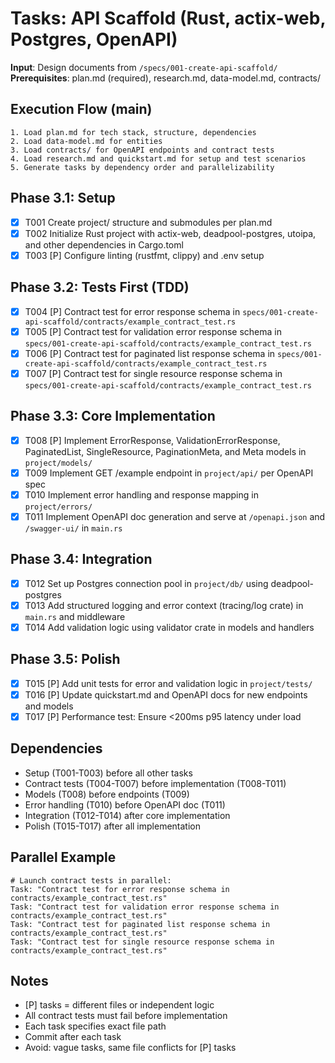 # Tasks: API Scaffold (Rust, actix-web, Postgres, OpenAPI)

**Input**: Design documents from `/specs/001-create-api-scaffold/`
**Prerequisites**: plan.md (required), research.md, data-model.md, contracts/

## Execution Flow (main)
```
1. Load plan.md for tech stack, structure, dependencies
2. Load data-model.md for entities
3. Load contracts/ for OpenAPI endpoints and contract tests
4. Load research.md and quickstart.md for setup and test scenarios
5. Generate tasks by dependency order and parallelizability
```

## Phase 3.1: Setup
- [x] T001 Create project/ structure and submodules per plan.md
- [x] T002 Initialize Rust project with actix-web, deadpool-postgres, utoipa, and other dependencies in Cargo.toml
- [x] T003 [P] Configure linting (rustfmt, clippy) and .env setup

## Phase 3.2: Tests First (TDD)
- [x] T004 [P] Contract test for error response schema in `specs/001-create-api-scaffold/contracts/example_contract_test.rs`
- [x] T005 [P] Contract test for validation error response schema in `specs/001-create-api-scaffold/contracts/example_contract_test.rs`
- [x] T006 [P] Contract test for paginated list response schema in `specs/001-create-api-scaffold/contracts/example_contract_test.rs`
- [x] T007 [P] Contract test for single resource response schema in `specs/001-create-api-scaffold/contracts/example_contract_test.rs`

## Phase 3.3: Core Implementation
- [x] T008 [P] Implement ErrorResponse, ValidationErrorResponse, PaginatedList, SingleResource, PaginationMeta, and Meta models in `project/models/`
- [x] T009 Implement GET /example endpoint in `project/api/` per OpenAPI spec
- [x] T010 Implement error handling and response mapping in `project/errors/`
- [x] T011 Implement OpenAPI doc generation and serve at `/openapi.json` and `/swagger-ui/` in `main.rs`

## Phase 3.4: Integration
- [x] T012 Set up Postgres connection pool in `project/db/` using deadpool-postgres
- [x] T013 Add structured logging and error context (tracing/log crate) in `main.rs` and middleware
- [x] T014 Add validation logic using validator crate in models and handlers

## Phase 3.5: Polish
- [x] T015 [P] Add unit tests for error and validation logic in `project/tests/`
- [x] T016 [P] Update quickstart.md and OpenAPI docs for new endpoints and models
- [x] T017 [P] Performance test: Ensure <200ms p95 latency under load

## Dependencies
- Setup (T001-T003) before all other tasks
- Contract tests (T004-T007) before implementation (T008-T011)
- Models (T008) before endpoints (T009)
- Error handling (T010) before OpenAPI doc (T011)
- Integration (T012-T014) after core implementation
- Polish (T015-T017) after all implementation

## Parallel Example
```
# Launch contract tests in parallel:
Task: "Contract test for error response schema in contracts/example_contract_test.rs"
Task: "Contract test for validation error response schema in contracts/example_contract_test.rs"
Task: "Contract test for paginated list response schema in contracts/example_contract_test.rs"
Task: "Contract test for single resource response schema in contracts/example_contract_test.rs"
```

## Notes
- [P] tasks = different files or independent logic
- All contract tests must fail before implementation
- Each task specifies exact file path
- Commit after each task
- Avoid: vague tasks, same file conflicts for [P] tasks
